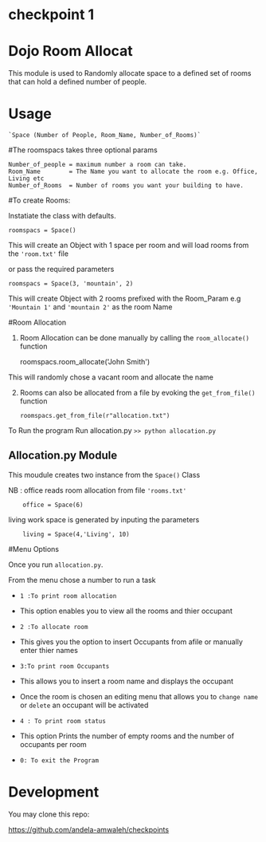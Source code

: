 # checkpoint 1

# Dojo Room Allocat


This module is used to Randomly allocate space to a defined set of rooms
that can hold a defined number of people.

# Usage

	
	`Space (Number of People, Room_Name, Number_of_Rooms)`

#The roomspacs takes three optional params

	
	Number_of_people = maximum number a room can take.
	Room_Name 		 = The Name you want to allocate the room e.g. Office, Living etc
	Number_of_Rooms  = Number of rooms you want your building to have. 
	

#To create Rooms:


Instatiate the class with defaults.
	
	roomspacs = Space()

	

 This will create an Object with 1 space per room and will load rooms from the `'room.txt'` file 

 or  pass the required parameters

	
	roomspacs = Space(3, 'mountain', 2)
	


This will create Object with 2 rooms prefixed with the Room_Param e.g `'Mountain 1'` and `'mountain 2'` as the room Name




#Room Allocation

1. Room Allocation can be done manually by calling the `room_allocate()` function

 	roomspacs.room_allocate('John Smith')

  This will randomly chose a vacant room and allocate the name 

2. Rooms can also be allocated from a file by evoking the `get_from_file()` function
	

	 `roomspacs.get_from_file(r"allocation.txt")`



 To Run the program  Run allocation.py
 		`>> python allocation.py`


Allocation.py Module
--------------------
 This moudule creates two instance from the `Space()` Class

 NB : office reads room allocation from file `'rooms.txt'`

		office = Space(6)

 living work space is generated by inputing the parameters

		living = Space(4,'Living', 10)

#Menu Options

Once you run `allocation.py`.
 		
From the menu chose a number to run a task 

* `1 :To print room allocation`
 * This option enables you to view all the rooms and thier occupant

* `2 :To allocate room `
 * This gives you the option to insert Occupants from afile or manually enter thier names

* `3:To print room Occupants`
 * This allows you to insert a room name and displays the occupant	
 * Once the room is chosen an editing menu that allows you to `change name` or `delete` an occupant will be activated

* `4 : To print room status`
 * This option Prints the number of empty rooms and the number of occupants per room

* `0: To exit the Program`

 

# Development

You may clone this repo:

https://github.com/andela-amwaleh/checkpoints

			
